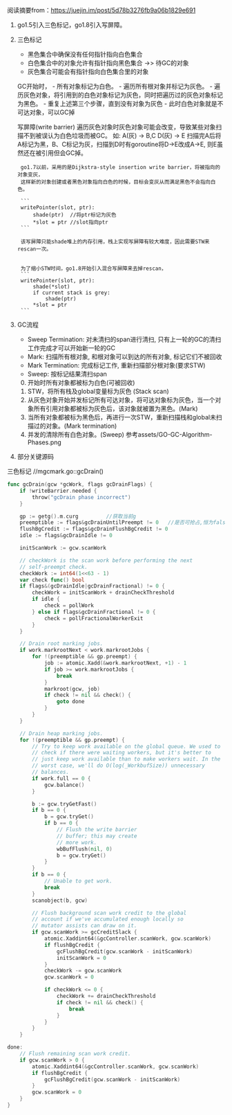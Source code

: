 阅读摘要from：https://juejin.im/post/5d78b3276fb9a06b1829e691

1. go1.5引入三色标记，go1.8引入写屏障。

2. 三色标记
    - 黑色集合中确保没有任何指针指向白色集合
    - 白色集合中的对象允许有指针指向黑色集合    ->> 待GC的对象
    - 灰色集合可能会有指针指向白色集合里的对象

    GC开始时，
        - 所有对象标记为白色。
        - 遍历所有根对象并标记为灰色。
        - 遍历灰色对象，将引用到的白色对象标记为灰色，同时把遍历过的灰色对象标记为黑色。
        - 重复上述第三个步骤，直到没有对象为灰色
        - 此时白色对象就是不可达对象，可以GC掉
    
    写屏障(write barrier)
        遍历灰色对象时灰色对象可能会改变，导致某些对象扫描不到被误认为白色垃圾而被GC。
        如: A(灰) -> B,C
            D(灰) -> E
            扫描完A后将A标记为黑，B、C标记为灰，扫描到D时有goroutine将D->E改成A->E,
            则E虽然还在被引用但会GC掉。
        
        go1.7以前，采用的是Dijkstra-style insertion write barrier，将被指向的对象变灰，
		这样新的对象创建或者黑色对象指向白色的时候，目标会变灰从而满足黑色不会指向白色。

		```
		writePointer(slot, ptr):
    		shade(ptr)	//将ptr标记为灰色
    		*slot = ptr //slot指向ptr
		```

		该写屏障只能shade堆上的内存引用，栈上实现写屏障有较大难度，因此需要STW来rescan一次。


		为了缩小STW时间，go1.8开始引入混合写屏障来去掉rescan，
		```
		writePointer(slot, ptr):
			shade(*slot)
			if current stack is grey:
				shade(ptr)
			*slot = ptr
		```



3. GC流程
    - Sweep Termination: 对未清扫的span进行清扫, 只有上一轮的GC的清扫工作完成才可以开始新一轮的GC
    - Mark: 扫描所有根对象, 和根对象可以到达的所有对象, 标记它们不被回收
    - Mark Termination: 完成标记工作, 重新扫描部分根对象(要求STW)
    - Sweep: 按标记结果清扫span

	0. 开始时所有对象都被标为白色(可被回收)
	1. STW，将所有栈及global变量标为灰色 (Stack scan)
	2. 从灰色对象开始并发标记所有可达对象，将可达对象标为灰色，当一个对象所有引用对象都被标为灰色后，该对象就被置为黑色。(Mark)
	3. 当所有对象都被标为黑色后，再进行一次STW，重新扫描栈和global未扫描过的对象。(Mark termination)
	4. 并发的清除所有白色对象。(Sweep)
	参考assets/GO-GC-Algorithm-Phases.png


4. 部分关键源码

三色标记    //mgcmark.go::gcDrain()
```Go
func gcDrain(gcw *gcWork, flags gcDrainFlags) {
	if !writeBarrier.needed {
		throw("gcDrain phase incorrect")
	}

	gp := getg().m.curg         //获取当前g
	preemptible := flags&gcDrainUntilPreempt != 0   //是否可抢占,恒为false
	flushBgCredit := flags&gcDrainFlushBgCredit != 0
	idle := flags&gcDrainIdle != 0

	initScanWork := gcw.scanWork

	// checkWork is the scan work before performing the next
	// self-preempt check.
	checkWork := int64(1<<63 - 1)
	var check func() bool
	if flags&(gcDrainIdle|gcDrainFractional) != 0 {
		checkWork = initScanWork + drainCheckThreshold
		if idle {
			check = pollWork
		} else if flags&gcDrainFractional != 0 {
			check = pollFractionalWorkerExit
		}
	}

	// Drain root marking jobs.
	if work.markrootNext < work.markrootJobs {
		for !(preemptible && gp.preempt) {
			job := atomic.Xadd(&work.markrootNext, +1) - 1
			if job >= work.markrootJobs {
				break
			}
			markroot(gcw, job)
			if check != nil && check() {
				goto done
			}
		}
	}

	// Drain heap marking jobs.
	for !(preemptible && gp.preempt) {
		// Try to keep work available on the global queue. We used to
		// check if there were waiting workers, but it's better to
		// just keep work available than to make workers wait. In the
		// worst case, we'll do O(log(_WorkbufSize)) unnecessary
		// balances.
		if work.full == 0 {
			gcw.balance()
		}

		b := gcw.tryGetFast()
		if b == 0 {
			b = gcw.tryGet()
			if b == 0 {
				// Flush the write barrier
				// buffer; this may create
				// more work.
				wbBufFlush(nil, 0)
				b = gcw.tryGet()
			}
		}
		if b == 0 {
			// Unable to get work.
			break
		}
		scanobject(b, gcw)

		// Flush background scan work credit to the global
		// account if we've accumulated enough locally so
		// mutator assists can draw on it.
		if gcw.scanWork >= gcCreditSlack {
			atomic.Xaddint64(&gcController.scanWork, gcw.scanWork)
			if flushBgCredit {
				gcFlushBgCredit(gcw.scanWork - initScanWork)
				initScanWork = 0
			}
			checkWork -= gcw.scanWork
			gcw.scanWork = 0

			if checkWork <= 0 {
				checkWork += drainCheckThreshold
				if check != nil && check() {
					break
				}
			}
		}
	}

done:
	// Flush remaining scan work credit.
	if gcw.scanWork > 0 {
		atomic.Xaddint64(&gcController.scanWork, gcw.scanWork)
		if flushBgCredit {
			gcFlushBgCredit(gcw.scanWork - initScanWork)
		}
		gcw.scanWork = 0
	}
}
```




